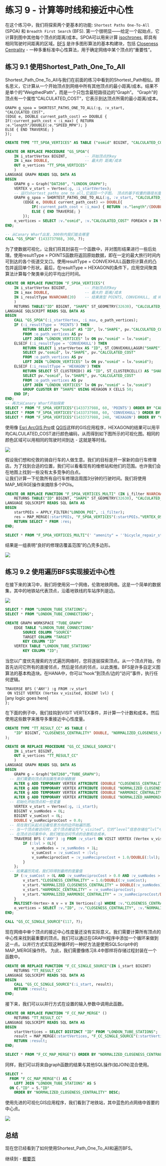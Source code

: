 # 练习 9 - 计算等时线和接近中心性

在这个练习中，我们将探索两个更基本的功能: `Shortest Paths One-To-All` (SPOA) 和 `Breadth First Search` (BFS). 第一个很明显——给定一个起始点，它计算到图中其他每个顶点的距离/成本。SPOA可以用来计算 [isochrones](https://wiki.openstreetmap.org/wiki/Isochrone), 即具有相同驾驶时间距离的区域。[BFS](https://en.wikipedia.org/wiki/Breadth-first_search) 是许多图形算法的基本构建块，包括 [Closeness Centrality](https://en.wikipedia.org/wiki/Closeness_centrality) - 一种多重标准中心性算法，用于确定网络中某个顶点的“重要性”。<br>

## 练习 9.1 使用Shortest_Path_One_To_All <a name="subex1"></a>

Shortest_Path_One_To_All与我们在前面的练习中看到的Shortest_Path相似。顾名思义，它计算从一个开始顶点到网络中所有其他顶点的最小距离/成本。结果不是单个的“WeigthedPath”，而是一个只包含最短路径边的“Graph”。 “Graph”的顶点有一个属性“CALCULATED_COST”，它表示到达顶点所需的最小距离/成本。

`GRAPH g_spoa = SHORTEST_PATHS_ONE_TO_ALL(:g, :v_start, "CALCULATED_COST", `<br>
`(EDGE e, DOUBLE current_path_cost) => DOUBLE { `<br>
`IF(:current_path_cost < :i_max) { RETURN :e."length"/DOUBLE(:e."SPEED_MPH"); }`<br>
`ELSE { END TRAVERSE; }`<br>
`});`

```SQL
CREATE TYPE "TT_SPOA_VERTICES" AS TABLE ("osmid" BIGINT, "CALCULATED_COST" DOUBLE);

CREATE OR REPLACE PROCEDURE "GS_SPOA"(
	IN i_startVertex BIGINT, 		-- 开始顶点的key
	IN i_max DOUBLE,				-- 最大的 距离/成本
	OUT o_vertices "TT_SPOA_VERTICES"
	)
LANGUAGE GRAPH READS SQL DATA AS
BEGIN
	GRAPH g = Graph("DAT260", "LONDON_GRAPH");
	VERTEX v_start = Vertex(:g, :i_startVertex);
	-- 运行shortest_paths_one_to_all,它返回一个子图。 顶点的基于权重的路径长度存储在属性CALCULATED_COST中
	GRAPH g_spoa = SHORTEST_PATHS_ONE_TO_ALL(:g, :v_start, "CALCULATED_COST",
		(EDGE e, DOUBLE current_path_cost) => DOUBLE{
  			IF(:current_path_cost < :i_max) { RETURN :e."length"/(DOUBLE(:e."SPEED_MPH")*0.44704); }
            ELSE { END TRAVERSE; }
  		});
	o_vertices = SELECT :v."osmid", :v."CALCULATED_COST" FOREACH v IN Vertices(:g_spoa);
END;

-- 从Canary Wharf出发，300秒内我们能去哪里
CALL "GS_SPOA" (1433737988, 300, ?);
```

为了使数据可视化，让我们将其封装在一个函数中，并对图形结果进行一些后处理。使用resultType = POINTS函数将返回原始数据，即在一定的最大旅行时间内可到达的各个街道交叉口。使用resultType = CONVEXHULL函数将计算点的凸包并返回单个形状。最后，在resultType = HEXAGON的条件下，应用空间聚类算法计算每个聚类单元的平均出行时间。

```sql
CREATE OR REPLACE FUNCTION "F_SPOA_VERTICES"(
	IN i_startVertex BIGINT, 		-- 开始顶点的key
	IN i_max DOUBLE,				-- 最大的 距离/成本
	IN i_resultType NVARCHAR(20)	-- 结果类型 POINTS, CONVEXHULL, 或 HEXAGON
	)
    RETURNS TABLE("ID" BIGINT, "SHAPE" ST_GEOMETRY(32630), "CALCULATED_COST" DOUBLE)
LANGUAGE SQLSCRIPT READS SQL DATA AS
BEGIN
    CALL "GS_SPOA"(:i_startVertex, :i_max, o_path_vertices);
	IF (:i_resultType = 'POINTS') THEN
		RETURN SELECT pv."osmid" AS "ID", lv."SHAPE", pv."CALCULATED_COST"
		FROM :o_path_vertices AS pv
		LEFT JOIN "LONDON_VERTICES" lv ON pv."osmid" = lv."osmid";
	ELSEIF (:i_resultType = 'CONVEXHULL') THEN
		RETURN SELECT i_startVertex AS "ID", ST_CONVEXHULLAGGR("SHAPE") AS "SHAPE", :i_max AS "CALCULATED_COST" FROM (
		SELECT pv."osmid", lv."SHAPE", pv."CALCULATED_COST"
		FROM :o_path_vertices AS pv
		LEFT JOIN "LONDON_VERTICES" lv ON pv."osmid" = lv."osmid");
	ELSEIF (:i_resultType = 'HEXAGON') THEN
		RETURN SELECT ST_CLUSTERID() AS "ID", ST_CLUSTERCELL() AS "SHAPE", CAST(AVG("CALCULATED_COST") AS DOUBLE) AS "CALCULATED_COST" FROM (
		SELECT pv."osmid", lv."SHAPE", pv."CALCULATED_COST"
		FROM :o_path_vertices AS pv
		LEFT JOIN "LONDON_VERTICES" lv ON pv."osmid" = lv."osmid")
		GROUP CLUSTER BY "SHAPE" USING HEXAGON X CELLS 50;
	END IF;
END;
-- 再次从Canary Wharf开始探索
SELECT * FROM "F_SPOA_VERTICES"(1433737988, 60, 'POINTS') ORDER BY "CALCULATED_COST" DESC;
SELECT * FROM "F_SPOA_VERTICES"(1433737988, 60, 'CONVEXHULL') ORDER BY "CALCULATED_COST" DESC;
SELECT * FROM "F_SPOA_VERTICES"(1433737988, 240, 'HEXAGON') ORDER BY "CALCULATED_COST" DESC;
```
使用像 [Esri ArcGIS Pro](https://www.esri.com/en-us/arcgis/products/arcgis-pro/overview)或 [QGIS](https://qgis.org/en/site/about/index.html)这样的GIS应用程序，HEXAGON的结果可以用平均CALCULATED_COST进行颜色编码，从而得到如下图所示的可视化图。相同的颜色区域可以用相同的驾驶时间到达 - 这就是等时线。

![](images/ISO2.png)

假设我们想和伦敦的骑自行车的人做生意。我们的目标是开一家新的自行车修理店。为了找到合适的位置，我们可以看看现有的维修站和他们的范围。也许我们会在地图上找到一些没有太多竞争的白点。<br>
让我们计算一下伦敦所有自行车修理店周围3分钟的行驶时间。我们将使用MAP_MERGE操作来摘除多个POIs。

```sql
CREATE OR REPLACE FUNCTION "F_SPOA_VERTICES_MULTI" (IN i_filter NVARCHAR(5000), IN i_max DOUBLE, IN i_resultType NVARCHAR(20))
	RETURNS TABLE("ID" BIGINT, "SHAPE" ST_GEOMETRY(32630), "CALCULATED_COST" DOUBLE)
LANGUAGE SQLSCRIPT READS SQL DATA AS
BEGIN
	startPOIs = APPLY_FILTER("LONDON_POI", :i_filter);
	res = MAP_MERGE(:startPOIs, "F_SPOA_VERTICES"(:startPOIs."VERTEX_OSMID", :i_max, :i_resultType));
	RETURN SELECT * FROM :res;
END;

SELECT * FROM "F_SPOA_VERTICES_MULTI"(' "amenity" = ''bicycle_repair_station'' ', 180, 'CONVEXHULL');
```
结果是一组表明“良好的修理店覆盖范围”的凸壳多边形。

![](images/ISO3.png)

## 练习 9.2 使用遍历BFS实现接近中心性<a name="subex2"></a>

在接下来的演习中，我们将使用另一个网络，伦敦地铁网络。这是一个简单的数据集，其中的地铁站代表顶点，沿着地铁线的车站序列是边。

![](images/TUBE.png)


```SQL
SELECT * FROM "LONDON_TUBE_STATIONS";
SELECT * FROM "LONDON_TUBE_CONNECTIONS";

CREATE GRAPH WORKSPACE "TUBE_GRAPH"
	EDGE TABLE "LONDON_TUBE_CONNECTIONS"
		SOURCE COLUMN "SOURCE"
		TARGET COLUMN "TARGET"
		KEY COLUMN "ID"
	VERTEX TABLE "LONDON_TUBE_STATIONS"
		KEY COLUMN "ID";
```

当您以广度优先搜索的方式遍历网络时，您将逐层探索顶点。从一个顶点开始，你首先访问它所有的直接邻点，然后是邻点的邻点，以此类推。BFS是许多自定义图算法的基本构造块。在HANA中，你可以“hook”到顶点/边的“访问”事件，执行任何逻辑。

`TRAVERSE BFS ('ANY') :g FROM :v_start`<br>`
ON VISIT VERTEX (Vertex v_visited, BIGINT lvl) {`<br>
[any logic goes here]<br>
`};`

在下面的例子中，我们挂钩到VISIT VERTEX事件，并计算一个计数和成本。然后使用这些数字来推导多重接近中心性度量。

```SQL
CREATE TYPE "TT_RESULT_CC" AS TABLE (
    "ID" BIGINT, "CLOSENESS_CENTRALITY" DOUBLE, "NORMALIZED_CLOSENESS_CENTRALITY" DOUBLE, "HARMONIC_CENTRALITY" DOUBLE, "NORMALIZED_HARMONIC_CENTRALITY" DOUBLE
);
```
```SQL
CREATE OR REPLACE PROCEDURE "GS_CC_SINGLE_SOURCE"(
	IN i_start BIGINT,
	OUT o_vertices "TT_RESULT_CC"
	)
LANGUAGE GRAPH READS SQL DATA AS
BEGIN
	GRAPH g = Graph("DAT260","TUBE_GRAPH");
  -- 我们需要向顶点添加属性来存储数据
	ALTER g ADD TEMPORARY VERTEX ATTRIBUTE (DOUBLE "CLOSENESS_CENTRALITY");
	ALTER g ADD TEMPORARY VERTEX ATTRIBUTE (DOUBLE "NORMALIZED_CLOSENESS_CENTRALITY");
	ALTER g ADD TEMPORARY VERTEX ATTRIBUTE (DOUBLE "HARMONIC_CENTRALITY");
	ALTER g ADD TEMPORARY VERTEX ATTRIBUTE (DOUBLE "NORMALIZED_HARMONIC_CENTRALITY");
  -- 初始化开始顶点和一些变量
	VERTEX v_start = Vertex(:g, :i_start);
	BIGINT v_sumNodes = 0L;
	BIGINT v_sumCost = 0L;
	DOUBLE v_sumReciprocCost = 0.0;
  -- 现在我们从起点沿着任意方向的边开始遍历图。
  -- 当一个顶点被访问时，这个顶点被设为“v_visited”。它的“level”信息存储在“lvl”中。
  -- 在顶点访问事件中，我们增加访问节点的总数和总成本。
	TRAVERSE BFS ('ANY') :g FROM :v_start ON VISIT VERTEX (Vertex v_visited, BIGINT lvl) {
	    IF (:lvl > 0L){
	    	v_sumNodes = :v_sumNodes + 1L;
		    v_sumCost = :v_sumCost + :lvl;
		    v_sumReciprocCost = :v_sumReciprocCost + 1.0/DOUBLE(:lvl);
		}
	};
  -- 如果遍历完成，我们将得到最终的度量值
	IF (:v_sumCost > 0L AND :v_sumReciprocCost > 0.0 AND :v_sumNodes > 1L){
		v_start."CLOSENESS_CENTRALITY" = 1.0/DOUBLE(:v_sumCost);
		v_start."NORMALIZED_CLOSENESS_CENTRALITY" = DOUBLE(:v_sumNodes)/DOUBLE(:v_sumCost);
		v_start."HARMONIC_CENTRALITY" = :v_sumReciprocCost;
		v_start."NORMALIZED_HARMONIC_CENTRALITY" = :v_sumReciprocCost/DOUBLE(:v_sumNodes);
	}
	MULTISET<Vertex> m_v = v IN Vertices(:g) WHERE :v."CLOSENESS_CENTRALITY" >= 0.0;
	o_vertices = SELECT :v."ID", :v."CLOSENESS_CENTRALITY", :v."NORMALIZED_CLOSENESS_CENTRALITY", :v."HARMONIC_CENTRALITY", :v."NORMALIZED_HARMONIC_CENTRALITY" FOREACH v IN :m_v;
END;
```
```SQL
CALL "GS_CC_SINGLE_SOURCE"(117, ?);
```

现在网络中单个顶点的接近中心性度量还没有实际意义。我们需要计算所有顶点的中心性来找到最重要的顶点。我们可以通过在GRAPH程序中添加一个循环来做到这一点。以并行方式实现这种循环的一种好方法是使用SQLScript中的MAP_MERGE操作符。
为此，我们需要像练习8.4中那样将存储过程封装在一个函数中。
```SQL
CREATE OR REPLACE FUNCTION "F_CC_SINGLE_SOURCE"(IN i_start BIGINT)
    RETURNS "TT_RESULT_CC"
LANGUAGE SQLSCRIPT READS SQL DATA AS
BEGIN
    CALL "GS_CC_SINGLE_SOURCE"(:i_start, result);
    RETURN :result;
END;
```
接下来，我们可以以并行方式在设置的输入参数中调用此函数。
```SQL
CREATE OR REPLACE FUNCTION "F_CC_MAP_MERGE" ()
	RETURNS "TT_RESULT_CC"
LANGUAGE SQLSCRIPT READS SQL DATA AS
BEGIN
	startVertices = SELECT DISTINCT "ID" FROM "LONDON_TUBE_STATIONS";
	result = MAP_MERGE(:startVertices, "F_CC_SINGLE_SOURCE"(:startVertices."ID"));
	RETURN :result;
END;
```
```SQL
SELECT * FROM "F_CC_MAP_MERGE"() ORDER BY "NORMALIZED_CLOSENESS_CENTRALITY" DESC;
```
同样，我们可以将来自graph函数的结果与其他SQL操作(如JOIN)混合使用。
```SQL
SELECT *
  FROM "F_CC_MAP_MERGE"() AS C
	LEFT JOIN "LONDON_TUBE_STATIONS" AS S
  ON C."ID" = S."ID"
	ORDER BY "NORMALIZED_CLOSENESS_CENTRALITY" DESC;
```
使用先进的可视化GIS应用程序，我们看到了地铁站，其中蓝色的点网络中首要的中心点。

![](images/CC.png)

## 总结

现在您已经看到了如何使用Shortest_Path_One_To_All和遍历BFS。

继续到 - [概要页](../../README.md)
